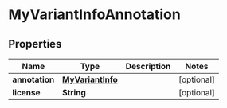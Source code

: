 

# MyVariantInfoAnnotation


## Properties

| Name | Type | Description | Notes |
|------------ | ------------- | ------------- | -------------|
|**annotation** | [**MyVariantInfo**](MyVariantInfo.md) |  |  [optional] |
|**license** | **String** |  |  [optional] |



